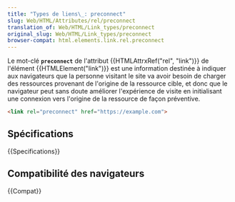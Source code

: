 ```yaml
---
title: "Types de liens\_: preconnect"
slug: Web/HTML/Attributes/rel/preconnect
translation_of: Web/HTML/Link_types/preconnect
original_slug: Web/HTML/Link_types/preconnect
browser-compat: html.elements.link.rel.preconnect
---
```


Le mot-clé **`preconnect`** de l'attribut {{HTMLAttrxRef("rel", "link")}} de l'élément {{HTMLElement("link")}} est une information destinée à indiquer aux navigateurs que la personne visitant le site va avoir besoin de charger des ressources provenant de l'origine de la ressource cible, et donc que le navigateur peut sans doute améliorer l'expérience de visite en initialisant une connexion vers l'origine de la ressource de façon préventive.

```html
<link rel="preconnect" href="https://example.com">
```

## Spécifications

{{Specifications}}

## Compatibilité des navigateurs

{{Compat}}

